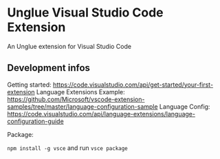 # Unglue Visual Studio Code Extension

An Unglue extension for Visual Studio Code

## Development infos

Getting started: https://code.visualstudio.com/api/get-started/your-first-extension
Language Extensions Example: https://github.com/Microsoft/vscode-extension-samples/tree/master/language-configuration-sample
Language Config: https://code.visualstudio.com/api/language-extensions/language-configuration-guide

Package:

`npm install -g vsce` and run `vsce package`